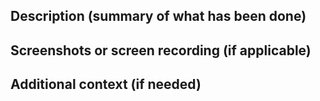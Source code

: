 ## Description (summary of what has been done)


## Screenshots or screen recording (if applicable)


## Additional context (if needed)
